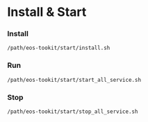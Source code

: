 # Install & Start

### Install
```
/path/eos-tookit/start/install.sh
```

### Run
```
/path/eos-tookit/start/start_all_service.sh
```

### Stop
```
/path/eos-tookit/start/stop_all_service.sh
```
